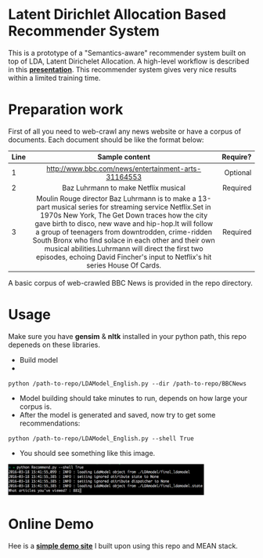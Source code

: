 # Latent Dirichlet Allocation Based Recommender System
This is a prototype of a "Semantics-aware" recommender system built on top of LDA, Latent Dirichelet Allocation. A high-level workflow is described in this [**presentation**](http://www.slideshare.net/EasonChan2/latent-dirichlet-allocation-based-rs). This recommender system gives very nice results within a limited training time.


# Preparation work
First of all you need to web-crawl any news website or have a corpus of documents. Each document should be like the format below:

| Line        | Sample content           |  Require?  |
| ------------- |:-------------:|  ------:|
| 1      | http://www.bbc.com/news/entertainment-arts-31164553 |  Optional | 
| 2      | Baz Luhrmann to make Netflix musical      |  Required |
| 3 | Moulin Rouge director Baz Luhrmann is to make a 13-part musical series for streaming service Netflix.Set in 1970s New York, The Get Down traces how the city gave birth to disco, new wave and hip-hop.It will follow a group of teenagers from downtrodden, crime-ridden South Bronx who find solace in each other and their own musical abilities.Luhrmann will direct the first two episodes, echoing David Fincher's input to Netflix's hit series House Of Cards.      | Required |

A basic corpus of web-crawled BBC News is provided in the repo directory.


# Usage

Make sure you have **gensim** & **nltk** installed in your python path, this repo depeneds on these libraries.

* Build model
* 
```
python /path-to-repo/LDAModel_English.py --dir /path-to-repo/BBCNews
```
* Model building should take minutes to run, depends on how large your corpus is.
* After the model is generated and saved, now try to get some recommendations: 

```
python /path-to-repo/LDAModel_English.py --shell True
```

* You should see something like this image.
<img src=shell.png width=400/>


# Online Demo
Hee is a [**simple demo site**](http://54.183.251.139:8080/) I built upon using this repo and MEAN stack.

<br>